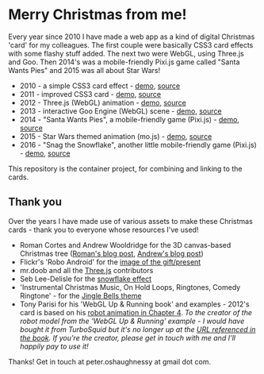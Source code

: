 # Merry Christmas from me!

Every year since 2010 I have made a web app as a kind of digital Christmas 'card' for my colleagues.
The first couple were basically CSS3 card effects with some flashy stuff added. The next two were WebGL, using Three.js
and Goo. Then 2014's was a mobile-friendly Pixi.js game called "Santa Wants Pies" and 2015 was all about Star Wars!

* 2010 - a simple CSS3 card effect - [demo](https://peter.christmas/2010/), [source](https://github.com/poshaughnessy/christmascard2010)
* 2011 - improved CSS3 card - [demo](https://peter.christmas/2011/), [source](https://github.com/poshaughnessy/christmascard2011)
* 2012 - Three.js (WebGL) animation - [demo](https://peter.christmas/2012/), [source](https://github.com/poshaughnessy/christmascard2012)
* 2013 - interactive Goo Engine (WebGL) scene - [demo](https://peter.christmas/2012/), [source](https://github.com/poshaughnessy/christmascard2013)
* 2014 - "Santa Wants Pies", a mobile-friendly game (Pixi.js) - [demo](https://peter.christmas/2014/), [source](https://github.com/poshaughnessy/christmascard2014)
* 2015 - Star Wars themed animation (mo.js) - [demo](https://2015.peter.christmas/), [source](https://github.com/poshaughnessy/christmascard2015)
* 2016 - "Snag the Snowflake", another little mobile-friendly game (Pixi.js) - [demo](https://2016.peter.christmas/), [source](https://github.com/poshaughnessy/christmascard2016) 

This repository is the container project, for combining and linking to the cards.

## Thank you

Over the years I have made use of various assets to make these Christmas cards - thank you to everyone whose resources I've used!

* Roman Cortes and Andrew Wooldridge for the 3D canvas-based Christmas tree ([Roman's blog post](http://www.romancortes.com/blog/how-i-did-the-1kb-christmas-tree/), [Andrew's blog post](http://andrewwooldridge.com/blog/2011/12/19/canvas-based-3d-christmas-tree/))
* Flickr's 'Robo Android' for the [image of the gift/present](http://www.flickr.com/photos/49140926@N07/)
* mr.doob and all the [Three.js](https://github.com/mrdoob/three.js/) contributors
* Seb Lee-Delisle for the [snowflake effect](http://sebleedelisle.com/2010/11/javascript-html5-canvas-snow-in-3d/)
* 'Instrumental Christmas Music, On Hold Loops, Ringtones, Comedy Ringtone' - for the [Jingle Bells theme](http://www.amazon.co.uk/gp/product/B004ATZEKS/)
* Tony Parisi for his 'WebGL Up & Running book' and examples - 2012's card is based on his [robot animation in Chapter 4](http://www.amazon.co.uk/WebGL-Up-Running-Tony-Parisi/dp/144932357X/). *To the creator of the robot model from the 'WebGL Up & Running' example - I would have bought it from TurboSquid but it's no longer up at the [URL referenced in the book](http://turbosquid.com/FullPreview/Index.cfm/ID/475463). If you're the creator, please get in touch with me and I'll happily pay to use it!*

Thanks! Get in touch at peter.oshaughnessy at gmail dot com.
